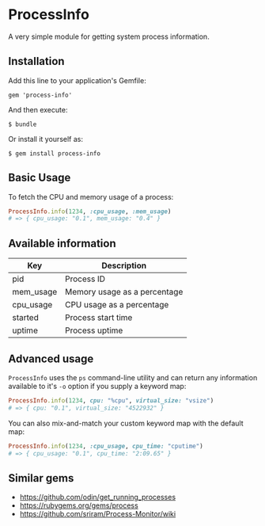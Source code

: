 # ProcessInfo

A very simple module for getting system process information.

## Installation

Add this line to your application's Gemfile:

    gem 'process-info'

And then execute:

    $ bundle

Or install it yourself as:

    $ gem install process-info

## Basic Usage

To fetch the CPU and memory usage of a process:

```ruby
ProcessInfo.info(1234, :cpu_usage, :mem_usage)
# => { cpu_usage: "0.1", mem_usage: "0.4" }
```

## Available information

Key         | Description
----------- | ----------------------------
pid         | Process ID
mem_usage   | Memory usage as a percentage
cpu_usage   | CPU usage as a percentage
started     | Process start time
uptime      | Process uptime

## Advanced usage

`ProcessInfo` uses the `ps` command-line utility and can return any
information available to it's `-o` option if you supply a keyword map:

```ruby
ProcessInfo.info(1234, cpu: "%cpu", virtual_size: "vsize")
# => { cpu: "0.1", virtual_size: "4522932" }

```

You can also mix-and-match your custom keyword map with the default map:

```ruby
ProcessInfo.info(1234, :cpu_usage, cpu_time: "cputime")
# => { cpu_usage: "0.1", cpu_time: "2:09.65" }
```

## Similar gems
 * https://github.com/odin/get_running_processes
 * https://rubygems.org/gems/process
 * https://github.com/sriram/Process-Monitor/wiki
